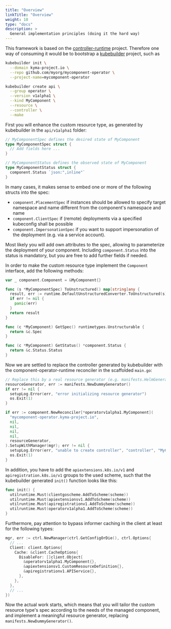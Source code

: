 ```yaml
---
title: "Overview"
linkTitle: "Overview"
weight: 10
type: "docs"
description: >
  General implementation principles (doing it the hard way)
---
```


This framework is based on the [controller-runtime](https://github.com/kubernetes-sigs/controller-runtime/) project.
Therefore one way of consuming it would be to bootstrap a [kubebuilder](https://github.com/kubernetes-sigs/kubebuilder)
project, such as

```bash
kubebuilder init \
  --domain kyma-project.io \
  --repo github.com/myorg/mycomponent-operator \
  --project-name=mycomponent-operator

kubebuilder create api \
  --group operator \
  --version v1alpha1 \
  --kind MyComponent \
  --resource \
  --controller \
  --make
```

First you will enhance the custom resource type, as generated by kubebuilder in the `api/v1alpha1` folder:

```go
// MyComponentSpec defines the desired state of MyComponent
type MyComponentSpec struct {
  // Add fields here ...
}

// MyComponentStatus defines the observed state of MyComponent
type MyComponentStatus struct {
  component.Status `json:",inline"`
}
```

In many cases, it makes sense to embed one or more of the following structs into the spec:
- `component.PlacementSpec` if instances should be allowed to specify target namespace and name different from the
  component's namespace and name
- `component.ClientSpec` if (remote) deployments via a specified kubeconfig shall be possible
- `component.ImpersonationSpec` if you want to support impersonation of the deployment (e.g. via a service account).

Most likely you will add own attributes to the spec, allowing to parameterize the deployment of your component.
Including `component.Status` into the status is mandatory, but you are free to add further fields if needed.

In order to make the custom resource type implement the `Component` interface, add the following methods:

```go
var _ component.Component = &MyComponent{}

func (s *MyComponentSpec) ToUnstructured() map[string]any {
  result, err := runtime.DefaultUnstructuredConverter.ToUnstructured(s)
  if err != nil {
    panic(err)
  }
  return result
}

func (c *MyComponent) GetSpec() runtimetypes.Unstructurable {
  return &c.Spec
}

func (c *MyComponent) GetStatus() *component.Status {
  return &c.Status.Status
}
```

Now we are settled to replace the controller generated by kubebuilder with the component-operator-runtime reconciler in the scaffolded `main.go`:

```go
// Replace this by a real resource generator (e.g. manifests.HelmGenerator, or your own one).
resourceGenerator, err := manifests.NewDummyGenerator()
if err != nil {
  setupLog.Error(err, "error initializing resource generator")
  os.Exit(1)
}

if err := component.NewReconciler[*operatorv1alpha1.MyComponent](
  "mycomponent-operator.kyma-project.io",
  nil,
  nil,
  nil,
  nil,
  resourceGenerator,
).SetupWithManager(mgr); err != nil {
  setupLog.Error(err, "unable to create controller", "controller", "MyComponent")
  os.Exit(1)
}
```

In addition, you have to add the `apiextensions.k8s.io/v1` and `apiregistration.k8s.io/v1` groups to the used scheme, such
that the kubebuilder generated `init()` function looks like this:

```go
func init() {
  utilruntime.Must(clientgoscheme.AddToScheme(scheme))
  utilruntime.Must(apiextensionsv1.AddToScheme(scheme))
  utilruntime.Must(apiregistrationv1.AddToScheme(scheme))
  utilruntime.Must(operatorv1alpha1.AddToScheme(scheme))
}
```

Furthermore, pay attention to bypass informer caching in the client at least for the following types:

```go
mgr, err := ctrl.NewManager(ctrl.GetConfigOrDie(), ctrl.Options{
  // ...
  Client: client.Options{
    Cache: &client.CacheOptions{
      DisableFor: []client.Object{
        &operatorv1alpha1.MyComponent{},
        &apiextensionsv1.CustomResourceDefinition{},
        &apiregistrationv1.APIService{},
      },
    },
  },
  // ...
})
```

Now the actual work starts, which means that you will tailor the custom resource type's spec according to
the needs of the managed component, and implement a meaningful resource generator, replacing `manifests.NewDummyGenerator()`.
